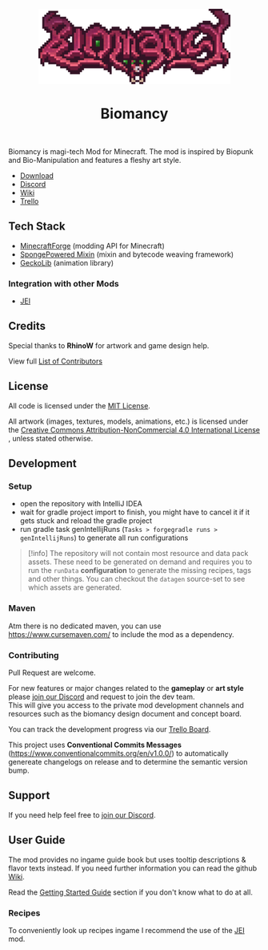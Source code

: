 <p align="center">
<img src="media/v2/text_logo_big.png" alt="Biomancy" height="150px"/>
<h1 align="center">Biomancy</h1>
</p>

<p align="center">
<a aria-label="Build Status" href="https://github.com/Elenterius/Biomancy/actions/workflows/gh_release.yml">
<img alt="" src="https://img.shields.io/github/actions/workflow/status/Elenterius/Biomancy/gh_release.yml?logo=github&style=for-the-badge"></a>

<a aria-label="Latest Release" href="https://github.com/Elenterius/Biomancy/releases/">
<img alt="" src="https://img.shields.io/github/v/release/elenterius/biomancy?include_prereleases&logo=github&style=for-the-badge"></a>

<a aria-label="Project Tracker" href="https://trello.com/b/GUKjOSAl">
<img alt="" src="https://img.shields.io/badge/Trello-0052CC?style=for-the-badge&logo=trello&logoColor=white"></a>

<a aria-label="Downloads on CurseForge" href="https://www.curseforge.com/minecraft/mc-mods/biomancy">
<img alt="" src="https://cf.way2muchnoise.eu/short_492939_downloads(f16436-f16436-fff-000-fff).svg?badge_style=for_the_badge"></a>

<a aria-label="Downloads on Modrinth" href="https://modrinth.com/mod/biomancy">
<img alt="" src="https://img.shields.io/modrinth/dt/uAAuyU4M?logo=modrinth&style=for-the-badge&color=1bd96a&labelColor=&logoColor=1bd96a"></a>

<a aria-label="Biomancy Discord" href="https://discord.gg/424awTDdJJ">
<img alt="" src="https://img.shields.io/discord/920005236645572662?logo=discord&logoColor=white&color=5865F2&label=&style=for-the-badge"></a>

<a aria-label="Donate" href="https://ko-fi.com/elenterius">
<img alt="" src="https://img.shields.io/badge/support me on Ko--fi-F16061?logo=ko-fi&logoColor=white&style=for-the-badge"></a>
</p>

Biomancy is magi-tech Mod for Minecraft. The mod is inspired by Biopunk and Bio-Manipulation and features a fleshy art
style.

* [Download]
* [Discord]
* [Wiki]
* [Trello]

## Tech Stack

- [MinecraftForge](https://github.com/MinecraftForge/MinecraftForge) (modding API for Minecraft)
- [SpongePowered Mixin](https://github.com/SpongePowered/Mixin) (mixin and bytecode weaving framework)
- [GeckoLib](https://github.com/bernie-g/geckolib) (animation library)

### Integration with other Mods

- [JEI]

## Credits

Special thanks to **RhinoW** for artwork and game design help.

View full [List of Contributors](CREDITS.md)

## License

All code is licensed under the [MIT License](https://opensource.org/licenses/MIT).

All artwork (images, textures, models, animations, etc.) is licensed under
the [Creative Commons Attribution-NonCommercial 4.0 International License](http://creativecommons.org/licenses/by-nc/4.0/)
, unless stated otherwise.

## Development

### Setup

- open the repository with IntelliJ IDEA
- wait for gradle project import to finish, you might have to cancel it if it gets stuck and reload the gradle project
- run gradle task genIntellijRuns (`Tasks > forgegradle runs > genIntellijRuns`) to generate all run configurations

> [!info] The repository will not contain most resource and data pack assets.
> These need to be generated on demand and requires you to run
> the `runData` **configuration** to generate the missing recipes, tags and other things.
> You can checkout the `datagen` source-set to see which assets are generated.

### Maven

Atm there is no dedicated maven, you can use https://www.cursemaven.com/ to include the mod as a dependency.

### Contributing

Pull Request are welcome.

For new features or major changes related to the **gameplay** or **art style** please [join our Discord][Discord] and
request to join the dev team.<br>
This will give you access to the private mod development channels and resources such as the biomancy design document and
concept board.

You can track the development progress via our [Trello Board][Trello].

This project uses **Conventional Commits Messages** (https://www.conventionalcommits.org/en/v1.0.0/) to automatically
genereate
changelogs on release and to determine the semantic version bump.

## Support
If you need help feel free to [join our Discord][Discord].

## User Guide
The mod provides no ingame guide book but uses tooltip descriptions & flavor texts instead. If you need further information you can read the github [Wiki].

Read the [Getting Started Guide](https://github.com/Elenterius/Biomancy/wiki/v2/Getting-Started) section if you don't know what to do at all.

### Recipes
To conveniently look up recipes ingame I recommend the use of the [JEI] mod.


[Download]: https://www.curseforge.com/minecraft/mc-mods/biomancy
[Discord]: https://discord.gg/424awTDdJJ
[Wiki]: https://github.com/Elenterius/Biomancy/wiki/v2
[Trello]: https://trello.com/b/GUKjOSAl
[JitPack]: https://jitpack.io/#Elenterius/Biomancy

[JEI]:https://www.curseforge.com/minecraft/mc-mods/jei
